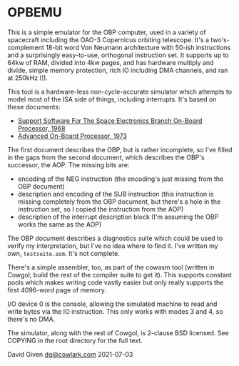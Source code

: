 OPBEMU
======

This is a simple emulator for the OBP computer, used in a variety of spacecraft
including the OAO-3 Copernicus orbiting telescope. It's a two's-complement
18-bit word Von Neumann architecture with 50-ish instructions and a
surprisingly easy-to-use, orthogonal instruction set. It supports up to 64kw of
RAM, divided into 4kw pages, and has hardware multiply and divide, simple
memory protection, rich IO including DMA channels, and ran at 250kHz (!).

This tool is a hardware-less non-cycle-accurate simulator which attempts to
model most of the ISA side of things, including interrupts. It's based on these
documents:

  - [Support Software For The Space Electronics Branch On-Board Processor,
	1968](https://cdn.hackaday.io/files/1804677721100128/OAO-3_Instruction_set.pdf)
  - [Advanced On-Board Processor,
	1973](https://ntrs.nasa.gov/api/citations/19740002071/downloads/19740002071.pdf)

The first document describes the OBP, but is rather incomplete, so I've filled
in the gaps from the second document, which describes the OBP's successor, the
AOP. The missing bits are:

  - encoding of the NEG instruction (the encoding's just missing from the OBP
	document)
  - description and encoding of the SUB instruction (this instruction is
	missing completely from the OBP document, but there's a hole in the
	instruction set, so I copied the instruction from the AOP)
  - description of the interrupt description block (I'm assuming the OBP works
	the same as the AOP)

The OBP document describes a diagnostics suite which could be used to verify my
interpretation, but I've no idea where to find it. I've written my own,
`testsuite.asm`. It's not complete.

There's a simple assembler, too, as part of the cowasm tool (written in Cowgol;
build the rest of the compiler suite to get it). This supports constant pools
which makes writing code vastly easier but only really supports the first
4096-word page of memory.

I/O device 0 is the console, allowing the simulated machine to read and write
bytes via the IO instruction. This only works with modes 3 and 4, so there's no
DMA.

The simulator, along with the rest of Cowgol, is 2-clause BSD licensed. See
COPYING in the root directory for the full text.

David Given
dg@cowlark.com
2021-07-03

